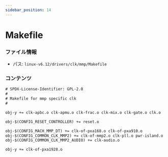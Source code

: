 ```yaml
---
sidebar_position: 14
---
```

# Makefile

### ファイル情報

- パス: `linux-v6.12/drivers/clk/mmp/Makefile`

### コンテンツ

```txt
# SPDX-License-Identifier: GPL-2.0
#
# Makefile for mmp specific clk
#

obj-y += clk-apbc.o clk-apmu.o clk-frac.o clk-mix.o clk-gate.o clk.o

obj-$(CONFIG_RESET_CONTROLLER) += reset.o

obj-$(CONFIG_MACH_MMP_DT) += clk-of-pxa168.o clk-of-pxa910.o
obj-$(CONFIG_COMMON_CLK_MMP2) += clk-of-mmp2.o clk-pll.o pwr-island.o
obj-$(CONFIG_COMMON_CLK_MMP2_AUDIO) += clk-audio.o

obj-y += clk-of-pxa1928.o

```
